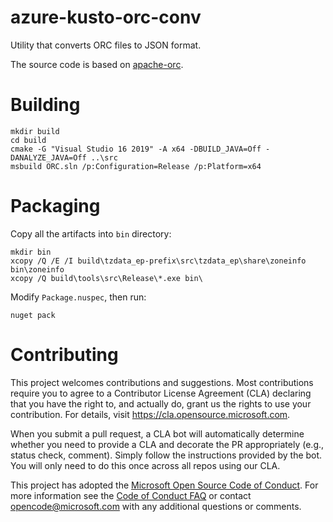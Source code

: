 azure-kusto-orc-conv
=====================

Utility that converts ORC files to JSON format.

The source code is based on [apache-orc](https://github.com/apache/orc).

# Building

    mkdir build
    cd build
    cmake -G "Visual Studio 16 2019" -A x64 -DBUILD_JAVA=Off -DANALYZE_JAVA=Off ..\src
    msbuild ORC.sln /p:Configuration=Release /p:Platform=x64
    
# Packaging

Copy all the artifacts into `bin` directory:

    mkdir bin
    xcopy /Q /E /I build\tzdata_ep-prefix\src\tzdata_ep\share\zoneinfo bin\zoneinfo
    xcopy /Q build\tools\src\Release\*.exe bin\

Modify `Package.nuspec`, then run:

    nuget pack

# Contributing

This project welcomes contributions and suggestions.  Most contributions require you to agree to a
Contributor License Agreement (CLA) declaring that you have the right to, and actually do, grant us
the rights to use your contribution. For details, visit https://cla.opensource.microsoft.com.

When you submit a pull request, a CLA bot will automatically determine whether you need to provide
a CLA and decorate the PR appropriately (e.g., status check, comment). Simply follow the instructions
provided by the bot. You will only need to do this once across all repos using our CLA.

This project has adopted the [Microsoft Open Source Code of Conduct](https://opensource.microsoft.com/codeofconduct/).
For more information see the [Code of Conduct FAQ](https://opensource.microsoft.com/codeofconduct/faq/) or
contact [opencode@microsoft.com](mailto:opencode@microsoft.com) with any additional questions or comments.
